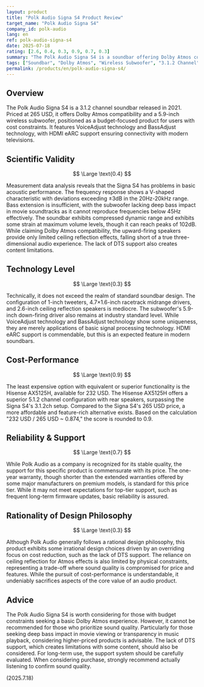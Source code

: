 ```yaml
---
layout: product
title: "Polk Audio Signa S4 Product Review"
target_name: "Polk Audio Signa S4"
company_id: polk-audio
lang: en
ref: polk-audio-signa-s4
date: 2025-07-18
rating: [2.6, 0.4, 0.3, 0.9, 0.7, 0.3]
summary: "The Polk Audio Signa S4 is a soundbar offering Dolby Atmos compatibility and a wireless subwoofer for 265 USD. While competitive in its price range, it exhibits issues in scientific validity and technology level."
tags: ["Soundbar", "Dolby Atmos", "Wireless Subwoofer", "3.1.2 Channel", "Budget Focused"]
permalink: /products/en/polk-audio-signa-s4/
---
```


## Overview

The Polk Audio Signa S4 is a 3.1.2 channel soundbar released in 2021. Priced at 265 USD, it offers Dolby Atmos compatibility and a 5.9-inch wireless subwoofer, positioned as a budget-focused product for users with cost constraints. It features VoiceAdjust technology and BassAdjust technology, with HDMI eARC support ensuring connectivity with modern televisions.

## Scientific Validity

$$ \Large \text{0.4} $$

Measurement data analysis reveals that the Signa S4 has problems in basic acoustic performance. The frequency response shows a V-shaped characteristic with deviations exceeding ±3dB in the 20Hz-20kHz range. Bass extension is insufficient, with the subwoofer lacking deep bass impact in movie soundtracks as it cannot reproduce frequencies below 45Hz effectively. The soundbar exhibits compressed dynamic range and exhibits some strain at maximum volume levels, though it can reach peaks of 102dB. While claiming Dolby Atmos compatibility, the upward-firing speakers provide only limited ceiling reflection effects, falling short of a true three-dimensional audio experience. The lack of DTS support also creates content limitations.

## Technology Level

$$ \Large \text{0.3} $$

Technically, it does not exceed the realm of standard soundbar design. The configuration of 1-inch tweeters, 4.7×1.6-inch racetrack midrange drivers, and 2.6-inch ceiling reflection speakers is mediocre. The subwoofer's 5.9-inch down-firing driver also remains at industry standard level. While VoiceAdjust technology and BassAdjust technology show some uniqueness, they are merely applications of basic signal processing technology. HDMI eARC support is commendable, but this is an expected feature in modern soundbars.

## Cost-Performance

$$ \Large \text{0.9} $$

The least expensive option with equivalent or superior functionality is the Hisense AX5125H, available for 232 USD. The Hisense AX5125H offers a superior 5.1.2 channel configuration with rear speakers, surpassing the Signa S4's 3.1.2ch setup. Compared to the Signa S4's 265 USD price, a more affordable and feature-rich alternative exists. Based on the calculation "232 USD / 265 USD ~ 0.874," the score is rounded to 0.9.

## Reliability & Support

$$ \Large \text{0.7} $$

While Polk Audio as a company is recognized for its stable quality, the support for this specific product is commensurate with its price. The one-year warranty, though shorter than the extended warranties offered by some major manufacturers on premium models, is standard for this price tier. While it may not meet expectations for top-tier support, such as frequent long-term firmware updates, basic reliability is assured.

## Rationality of Design Philosophy

$$ \Large \text{0.3} $$

Although Polk Audio generally follows a rational design philosophy, this product exhibits some irrational design choices driven by an overriding focus on cost reduction, such as the lack of DTS support. The reliance on ceiling reflection for Atmos effects is also limited by physical constraints, representing a trade-off where sound quality is compromised for price and features. While the pursuit of cost-performance is understandable, it undeniably sacrifices aspects of the core value of an audio product.

## Advice

The Polk Audio Signa S4 is worth considering for those with budget constraints seeking a basic Dolby Atmos experience. However, it cannot be recommended for those who prioritize sound quality. Particularly for those seeking deep bass impact in movie viewing or transparency in music playback, considering higher-priced products is advisable. The lack of DTS support, which creates limitations with some content, should also be considered. For long-term use, the support system should be carefully evaluated. When considering purchase, strongly recommend actually listening to confirm sound quality.

(2025.7.18)